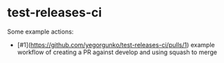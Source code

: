 # test-releases-ci

Some example actions:

- \[#1](https://github.com/yegorgunko/test-releases-ci/pulls/1) example workflow of creating a PR against develop and using squash to merge
